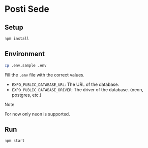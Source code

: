 # Posti Sede

## Setup

```bash
npm install
```

## Environment

```bash
cp .env.sample .env
```

Fill the `.env` file with the correct values.

- `EXPO_PUBLIC_DATABASE_URL`: The URL of the database.
- `EXPO_PUBLIC_DATABASE_DRIVER`: The driver of the database. (neon, postgres, etc.)

> [!NOTE]
> For now only neon is supported.

## Run

```bash
npm start
```


